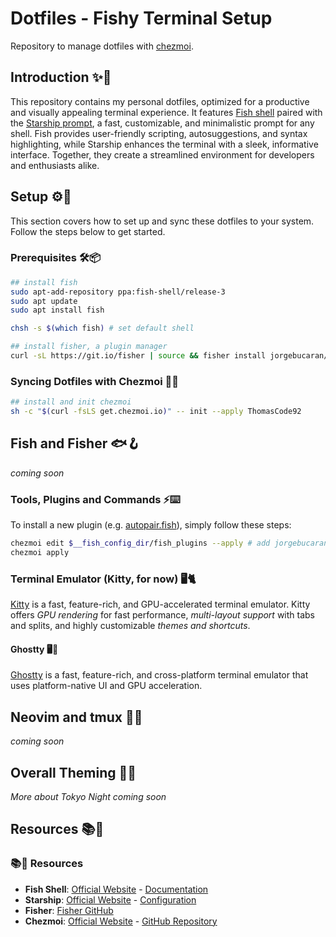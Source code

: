 # Dotfiles - Fishy Terminal Setup

Repository to manage dotfiles with [chezmoi](https://www.chezmoi.io/).

## Introduction ✨🎨

This repository contains my personal dotfiles, optimized for a productive and visually appealing terminal experience. It features [Fish shell](https://fishshell.com/) paired with the [Starship prompt](https://starship.rs/), a fast, customizable, and minimalistic prompt for any shell. Fish provides user-friendly scripting, autosuggestions, and syntax highlighting, while Starship enhances the terminal with a sleek, informative interface. Together, they create a streamlined environment for developers and enthusiasts alike.

## Setup ⚙️🔧

This section covers how to set up and sync these dotfiles to your system. Follow the steps below to get started.

### Prerequisites 🛠️📦

```bash
## install fish
sudo apt-add-repository ppa:fish-shell/release-3
sudo apt update
sudo apt install fish

chsh -s $(which fish) # set default shell

## install fisher, a plugin manager
curl -sL https://git.io/fisher | source && fisher install jorgebucaran/fisher
```

### Syncing Dotfiles with Chezmoi 🔄📁

```bash
## install and init chezmoi
sh -c "$(curl -fsLS get.chezmoi.io)" -- init --apply ThomasCode92
```

## Fish and Fisher 🐟🪝

_coming soon_

### Tools, Plugins and Commands ⚡⌨️

To install a new plugin (e.g. [autopair.fish](https://github.com/jorgebucaran/autopair.fish)), simply follow these steps:

```bash
chezmoi edit $__fish_config_dir/fish_plugins --apply # add jorgebucaran/autopair.fish
chezmoi apply
```

### Terminal Emulator (Kitty, for now) 🖥️🐈

[Kitty](https://sw.kovidgoyal.net/kitty/) is a fast, feature-rich, and GPU-accelerated terminal emulator. Kitty offers _GPU rendering_ for fast performance, _multi-layout support_ with tabs and splits, and highly customizable _themes and shortcuts_.

#### Ghostty 🖥️👻

[Ghostty](https://ghostty.org/) is a fast, feature-rich, and cross-platform terminal emulator that uses platform-native UI and GPU acceleration.

## Neovim and tmux 📜🌀

_coming soon_

## Overall Theming 🌃🎴

_More about Tokyo Night coming soon_

## Resources 📚🔗

### 📚🔗 Resources

- **Fish Shell**: [Official Website](https://fishshell.com/) - [Documentation](https://fishshell.com/docs/current/)
- **Starship**: [Official Website](https://starship.rs/) - [Configuration](https://starship.rs/config/)
- **Fisher**: [Fisher GitHub](https://github.com/jorgebucaran/fisher)
- **Chezmoi**: [Official Website](https://www.chezmoi.io/) - [GitHub Repository](https://github.com/twpayne/chezmoi)
